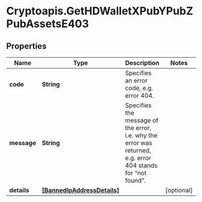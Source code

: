 # Cryptoapis.GetHDWalletXPubYPubZPubAssetsE403

## Properties

Name | Type | Description | Notes
------------ | ------------- | ------------- | -------------
**code** | **String** | Specifies an error code, e.g. error 404. | 
**message** | **String** | Specifies the message of the error, i.e. why the error was returned, e.g. error 404 stands for “not found”. | 
**details** | [**[BannedIpAddressDetails]**](BannedIpAddressDetails.md) |  | [optional] 


